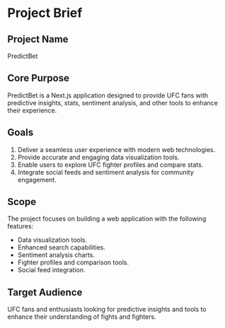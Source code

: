 # Project Brief

## Project Name
PredictBet

## Core Purpose
PredictBet is a Next.js application designed to provide UFC fans with predictive insights, stats, sentiment analysis, and other tools to enhance their experience.

## Goals
1. Deliver a seamless user experience with modern web technologies.
2. Provide accurate and engaging data visualization tools.
3. Enable users to explore UFC fighter profiles and compare stats.
4. Integrate social feeds and sentiment analysis for community engagement.

## Scope
The project focuses on building a web application with the following features:
- Data visualization tools.
- Enhanced search capabilities.
- Sentiment analysis charts.
- Fighter profiles and comparison tools.
- Social feed integration.

## Target Audience
UFC fans and enthusiasts looking for predictive insights and tools to enhance their understanding of fights and fighters.
